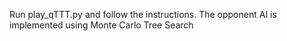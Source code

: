 Run play_qTTT.py and follow the instructions. The opponent AI is implemented using Monte Carlo Tree Search
